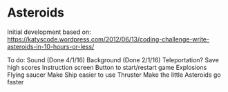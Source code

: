 # Asteroids

Initial development based on:
https://katyscode.wordpress.com/2012/06/13/coding-challenge-write-asteroids-in-10-hours-or-less/

To do:
Sound (Done 4/1/16)
Background (Done 2/1/16)
Teleportation?
Save high scores
Instruction screen
Button to start/restart game
Explosions
Flying saucer
Make Ship easier to use
Thruster
Make the little Asteroids go faster




